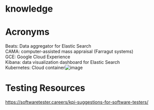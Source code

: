 # knowledge

# Acronyms  
Beats: Data aggregator for Elastic Search  
CAMA: computer-assisted mass appraisal (Farragut systems)  
GCE: Google Cloud Experience  
Kibana: data visualization dashboard for Elastic Search  
Kubernetes: Cloud container![image](https://user-images.githubusercontent.com/12154513/152605620-fd0e6ee0-0c71-4452-840a-e76f28653d39.png)  


# Testing Resources
https://softwaretester.careers/kpi-suggestions-for-software-testers/
